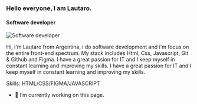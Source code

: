 ### Hello everyone, I am Lautaro.
#### Software developer
![Software developer](https://media-exp1.licdn.com/dms/image/C4E16AQEb6EcWPMXGng/profile-displaybackgroundimage-shrink_200_800/0/1625006303771?e=1632355200&v=beta&t=7auj4DCyEu4-JNoW8_Vbz3q3jyA-VpU-N4Qilj8Fuyc)

Hi, i'm Lautaro from Argentina, i do software development and i'm focus on the entire front-end spectrum.
My stack includes Html, Css, Javascript, Git & Github and Figma.
I have a great passion for IT and I keep myself in constant learning and improving my skills.
I have a great passion for IT and I keep myself in constant learning and improving my skills.

Skills: HTML/CSS/FIGMA/JAVASCRIPT

- 🔭 I’m currently working on this page. 
